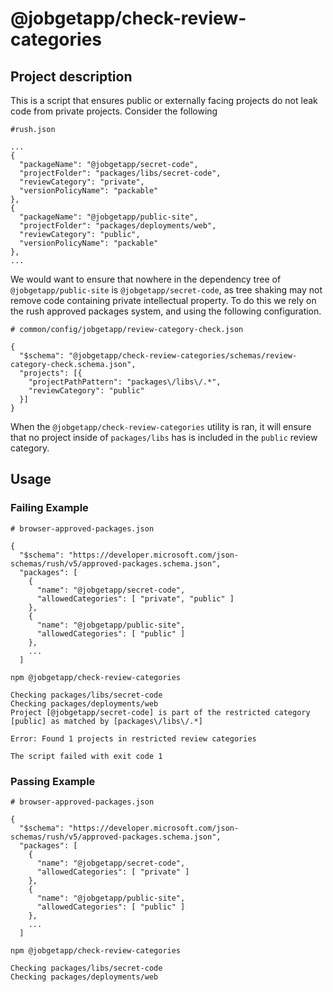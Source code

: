 # @jobgetapp/check-review-categories

## Project description

This is a script that ensures public or externally facing projects do not leak code from private projects. Consider the following

```
#rush.json

...
{
  "packageName": "@jobgetapp/secret-code",
  "projectFolder": "packages/libs/secret-code",
  "reviewCategory": "private",
  "versionPolicyName": "packable"
},
{
  "packageName": "@jobgetapp/public-site",
  "projectFolder": "packages/deployments/web",
  "reviewCategory": "public",
  "versionPolicyName": "packable"
},
...
```

We would want to ensure that nowhere in the dependency tree of `@jobgetapp/public-site` is `@jobgetapp/secret-code`, as tree shaking may not remove code containing private intellectual property. To do this we rely on the rush approved packages system, and using the following configuration.

```
# common/config/jobgetapp/review-category-check.json

{
  "$schema": "@jobgetapp/check-review-categories/schemas/review-category-check.schema.json",
  "projects": [{
    "projectPathPattern": "packages\/libs\/.*",
    "reviewCategory": "public"
  }]
}
```

When the `@jobgetapp/check-review-categories` utility is ran, it will ensure that no project inside of `packages/libs` has is included in the `public` review category.

## Usage

### Failing Example

```
# browser-approved-packages.json

{
  "$schema": "https://developer.microsoft.com/json-schemas/rush/v5/approved-packages.schema.json",
  "packages": [
    {
      "name": "@jobgetapp/secret-code",
      "allowedCategories": [ "private", "public" ]
    },
    {
      "name": "@jobgetapp/public-site",
      "allowedCategories": [ "public" ]
    },
    ...
  ]
```

```
npm @jobgetapp/check-review-categories

Checking packages/libs/secret-code
Checking packages/deployments/web
Project [@jobgetapp/secret-code] is part of the restricted category [public] as matched by [packages\/libs\/.*]

Error: Found 1 projects in restricted review categories

The script failed with exit code 1
```

### Passing Example

```
# browser-approved-packages.json

{
  "$schema": "https://developer.microsoft.com/json-schemas/rush/v5/approved-packages.schema.json",
  "packages": [
    {
      "name": "@jobgetapp/secret-code",
      "allowedCategories": [ "private" ]
    },
    {
      "name": "@jobgetapp/public-site",
      "allowedCategories": [ "public" ]
    },
    ...
  ]
```

```
npm @jobgetapp/check-review-categories

Checking packages/libs/secret-code
Checking packages/deployments/web
```
